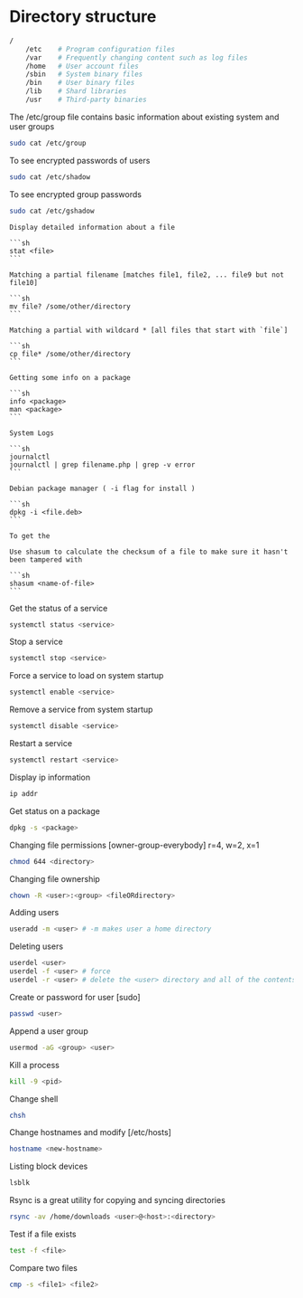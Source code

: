 # Directory structure

```sh
/
    /etc    # Program configuration files
    /var    # Frequently changing content such as log files
    /home   # User account files
    /sbin   # System binary files
    /bin    # User binary files
    /lib    # Shard libraries
    /usr    # Third-party binaries
```

The /etc/group file contains basic information about existing system and user groups

```sh
sudo cat /etc/group
```

To see encrypted passwords of users

```sh
sudo cat /etc/shadow
```

To see encrypted group passwords

```sh
sudo cat /etc/gshadow
```

    Display detailed information about a file

    ```sh
    stat <file>
    ```

    Matching a partial filename [matches file1, file2, ... file9 but not file10]

    ```sh
    mv file? /some/other/directory
    ```

    Matching a partial with wildcard * [all files that start with `file`]

    ```sh
    cp file* /some/other/directory
    ```

    Getting some info on a package

    ```sh
    info <package>
    man <package>
    ```

    System Logs

    ```sh
    journalctl
    journalctl | grep filename.php | grep -v error
    ```

    Debian package manager ( -i flag for install )

    ```sh
    dpkg -i <file.deb>
    ```

    To get the

    Use shasum to calculate the checksum of a file to make sure it hasn't been tampered with

    ```sh
    shasum <name-of-file>
    ```


Get the status of a service

```sh
systemctl status <service>
```

Stop a service

```sh
systemctl stop <service>
```

Force a service to load on system startup

```sh
systemctl enable <service>
```

Remove a service from system startup

```sh
systemctl disable <service>
```

Restart a service

```sh
systemctl restart <service>
```

Display ip information

```sh
ip addr
```

Get status on a package

```sh
dpkg -s <package>
```

Changing file permissions [owner-group-everybody] r=4, w=2, x=1

```sh
chmod 644 <directory>
```

Changing file ownership

```sh
chown -R <user>:<group> <fileORdirectory>
```

Adding users

```sh
useradd -m <user> # -m makes user a home directory
```

Deleting users

```sh
userdel <user>
userdel -f <user> # force
userdel -r <user> # delete the <user> directory and all of the contents
```

Create or password for user [sudo]

```sh
passwd <user>
```

Append a user group

```sh
usermod -aG <group> <user>

```

Kill a process

```sh
kill -9 <pid>
```

Change shell

```sh
chsh
```

Change hostnames and modify [/etc/hosts]

```sh
hostname <new-hostname>
```

Listing block devices

```sh
lsblk
```

Rsync is a great utility for copying and syncing directories

```sh
rsync -av /home/downloads <user>@<host>:<directory>
```

Test if a file exists

```sh
test -f <file>
```

Compare two files

```sh
cmp -s <file1> <file2>
```
